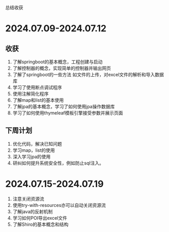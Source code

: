 总结收获

# 2024.07.09-2024.07.12

## 收获
1. 了解springboot的基本概念，工程创建与启动
2. 了解控制器的概念，实现简单的控制器并输出网页
3. 了解了springboot的一些方法
    如文件的上传，对excel文件的解析和导入数据库
4. 学习了使用断点调试程序
5. 使用注解简化程序
6. 了解map和list的基本使用
7. 了解jpa的基本概念，学习了如何使用jpa操作数据库
8. 学习了如何使用thymeleaf模板引擎接受参数并展示页面

## 下周计划
1. 优化代码，解决已知问题
2. 学习map，list的使用
3. 深入学习jpa的使用
4. 研纠如何提升系统安全性，例如防止sql注入。

# 2024.07.15-2024.07.19
1. 注意关闭资源流
2. 使用try-with-resources亦可以自动关闭资源流
3. 了解java的反射机制
4. 学习如何POI导出excel文件
5. 了解Shiro的基本概念和结构